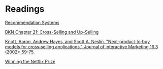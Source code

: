 # Readings

[Recommendation Systems](http://infolab.stanford.edu/~ullman/mmds/ch9.pdf)

[BKN Chapter 21: Cross-Selling and Up-Selling](https://link.springer.com/chapter/10.1007/978-0-387-72579-6_21)

[Knott, Aaron, Andrew Hayes, and Scott A. Neslin. "Next‐product‐to‐buy models for cross‐selling applications." Journal of interactive Marketing 16.3 (2002): 59-75.](https://doi.org/10.1002/dir.10038)

[Winning the Netflix Prize](https://youtu.be/ImpV70uLxyw)
